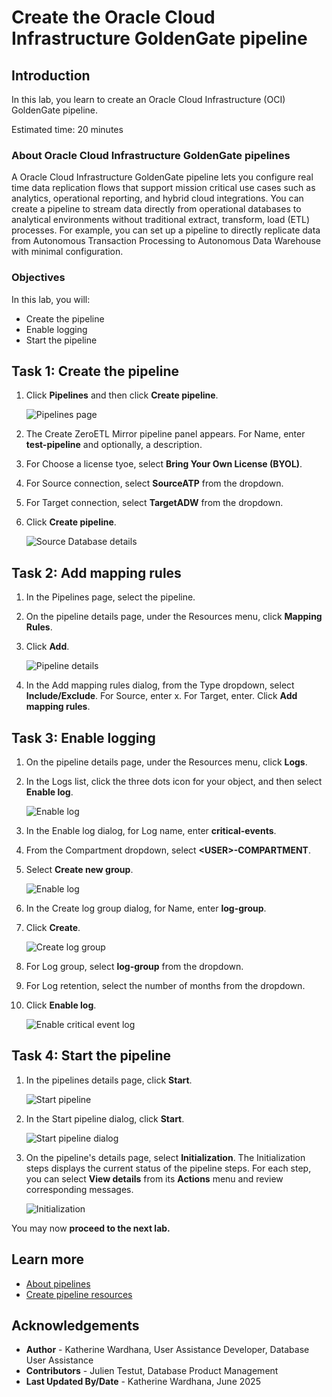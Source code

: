 # Create the Oracle Cloud Infrastructure GoldenGate pipeline

## Introduction

In this lab, you learn to create an Oracle Cloud Infrastructure (OCI) GoldenGate pipeline.

Estimated time: 20 minutes

### About Oracle Cloud Infrastructure GoldenGate pipelines

A Oracle Cloud Infrastructure GoldenGate pipeline lets you configure real time data replication flows that support mission critical use cases such as analytics, operational reporting, and hybrid cloud integrations. You can create a pipeline to stream data directly from operational databases to analytical environments without traditional extract, transform, load (ETL) processes. For example, you can set up a pipeline to directly replicate data from Autonomous Transaction Processing to Autonomous Data Warehouse with minimal configuration.

### Objectives

In this lab, you will:
* Create the pipeline
* Enable logging
* Start the pipeline

## Task 1: Create the pipeline

1. Click **Pipelines** and then click **Create pipeline**.

    ![Pipelines page](./images/01-01-create-pipeline.png)

2.  The Create ZeroETL Mirror pipeline panel appears. For Name, enter **test-pipeline** and optionally, a description.

3.  For Choose a license tyoe, select **Bring Your Own License (BYOL)**.

4.  For Source connection, select **SourceATP** from the dropdown.

5.  For Target connection, select **TargetADW** from the dropdown.

6. Click **Create pipeline**.

    ![Source Database details](./images/01-06-create-pipeline.png)

## Task 2: Add mapping rules

1. In the Pipelines page, select the pipeline.

2. On the pipeline details page, under the Resources menu, click **Mapping Rules**.

3. Click **Add**.

    ![Pipeline details](./images/02-03-pipeline-details.png)

4. In the Add mapping rules dialog, from the Type dropdown, select **Include/Exclude**. For Source, enter x. For Target, enter. Click **Add mapping rules**.

## Task 3: Enable logging

1. On the pipeline details page, under the Resources menu, click **Logs**.

2. In the Logs list, click the three dots icon for your object, and then select **Enable log**.

    ![Enable log](./images/03-02-click-enable-log.png)

3. In the Enable log dialog, for Log name, enter **critical-events**.

4. From the Compartment dropdown, select **&lt;USER&gt;-COMPARTMENT**.

5. Select **Create new group**.

    ![Enable log](./images/03-05-enable-log.png)

6. In the Create log group dialog, for Name, enter **log-group**.

7. Click **Create**.

    ![Create log group](./images/03-07-creat-log-group.png)

8. For Log group, select **log-group** from the dropdown.

9. For Log retention, select the number of months from the dropdown.

10. Click **Enable log**.

    ![Enable critical event log](./images/03-10-enable-crit-ev-log-group.png)


## Task 4: Start the pipeline

1. In the pipelines details page, click **Start**.

    ![Start pipeline](./images/04-01-start-pipeline.png)

2. In the Start pipeline dialog, click **Start**.

    ![Start pipeline dialog](./images/04-02-start-pipeline-dialog.png)

3. On the pipeline's details page, select **Initialization**. The Initialization steps displays the current status of the pipeline steps. For each step, you can select **View details** from its **Actions** menu and review corresponding messages.

    ![Initialization](./images/04-03-initialization.png)


You may now **proceed to the next lab.**

## Learn more

* [About pipelines](https://docs.oracle.com/en/cloud/paas/goldengate-service/jppjs/)
* [Create pipeline resources](https://docs.oracle.com/en/cloud/paas/goldengate-service/crylk/)

## Acknowledgements
* **Author** - Katherine Wardhana, User Assistance Developer, Database User Assistance
* **Contributors** -  Julien Testut, Database Product Management
* **Last Updated By/Date** - Katherine Wardhana, June 2025